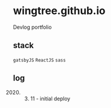 # wingtree.github.io
Devlog portfolio

## stack
`gatsbyJS`
`ReactJS`
`sass`

## log
2020. 3. 11 - initial deploy

